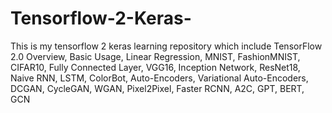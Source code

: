# Tensorflow-2-Keras-
This is my tensorflow 2 keras learning repository which include TensorFlow 2.0 Overview, Basic Usage, Linear Regression, MNIST, FashionMNIST, CIFAR10, Fully Connected Layer, VGG16, Inception Network, ResNet18, Naive RNN, LSTM, ColorBot, Auto-Encoders, Variational Auto-Encoders, DCGAN, CycleGAN, WGAN, Pixel2Pixel, Faster RCNN, A2C, GPT, BERT, GCN
